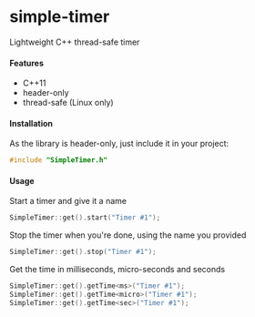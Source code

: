 # simple-timer
 Lightweight C++ thread-safe timer

#### Features
* C++11
* header-only
* thread-safe (Linux only)


#### Installation
As the library is header-only, just include it in your project:
```c++
#include "SimpleTimer.h"
```


#### Usage
Start a timer and give it a name
```c++
SimpleTimer::get().start("Timer #1");
```

Stop the timer when you're done, using the name you provided
```c++
SimpleTimer::get().stop("Timer #1");
```

Get the time in milliseconds, micro-seconds and seconds
```c++
SimpleTimer::get().getTime<ms>("Timer #1");
SimpleTimer::get().getTime<micro>("Timer #1");
SimpleTimer::get().getTime<sec>("Timer #1");
```
